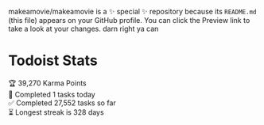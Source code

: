 makeamovie/makeamovie is a ✨ special ✨ repository because its `README.md` (this file) appears on your GitHub profile.
You can click the Preview link to take a look at your changes. darn right ya can

# Todoist Stats

<!-- TODO-IST:START -->
🏆  39,270 Karma Points           
🌸  Completed 1 tasks today           
✅  Completed 27,552 tasks so far           
⏳  Longest streak is 328 days
<!-- TODO-IST:END -->